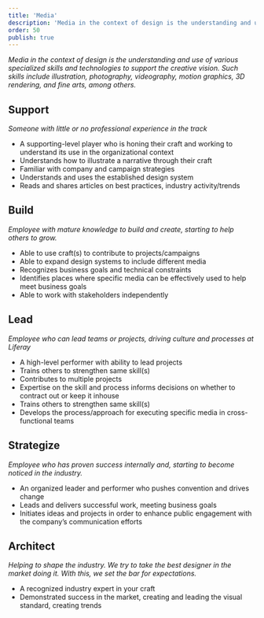 ```yaml
---
title: 'Media'
description: 'Media in the context of design is the understanding and use of various specialized skills and technologies to support the creative vision. Such skills include illustration, photography, videography, motion graphics, 3D rendering, and fine arts, among others.'
order: 50
publish: true
---
```


_Media in the context of design is the understanding and use of various specialized skills and technologies to support the creative vision. Such skills include illustration, photography, videography, motion graphics, 3D rendering, and fine arts, among others._

## Support

_Someone with little or no professional experience in the track_

-   A supporting-level player who is honing their craft and working to understand its use in the organizational context
-   Understands how to illustrate a narrative through their craft
-   Familiar with company and campaign strategies
-   Understands and uses the established design system
-   Reads and shares articles on best practices, industry activity/trends

## Build

_Employee with mature knowledge to build and create, starting to help others to grow._

-   Able to use craft(s) to contribute to projects/campaigns
-   Able to expand design systems to include different media
-   Recognizes business goals and technical constraints
-   Identifies places where specific media can be effectively used to help meet business goals
-   Able to work with stakeholders independently

## Lead

_Employee who can lead teams or projects, driving culture and processes at Liferay_

-   A high-level performer with ability to lead projects
-   Trains others to strengthen same skill(s)
-   Contributes to multiple projects
-   Expertise on the skill and process informs decisions on whether to contract out or keep it inhouse
-   Trains others to strengthen same skill(s)
-   Develops the process/approach for executing specific media in cross-functional teams

## Strategize

_Employee who has proven success internally and, starting to become noticed in the industry._

-   An organized leader and performer who pushes convention and drives change
-   Leads and delivers successful work, meeting business goals
-   Initiates ideas and projects in order to enhance public engagement with the company’s communication efforts

## Architect

_Helping to shape the industry. We try to take the best designer in the market doing it. With this, we set the bar for expectations._

-   A recognized industry expert in your craft
-   Demonstrated success in the market, creating and leading the visual standard, creating trends
